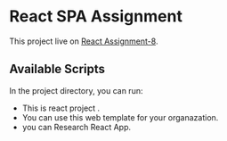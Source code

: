 # React SPA Assignment

This project live on  [React Assignment-8](https://health-care-website.netlify.app/).

## Available Scripts

In the project directory, you can run:
* This is react project .
* You can use this web template for your organazation.
* you can Research React App.
